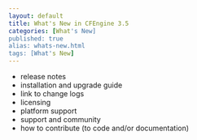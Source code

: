 ```yaml
---
layout: default
title: What's New in CFEngine 3.5 
categories: [What's New]
published: true
alias: whats-new.html
tags: [What's New]
---
```


* release notes
* installation and upgrade guide
* link to change logs
* licensing
* platform support
* support and community
* how to contribute (to code and/or documentation)
